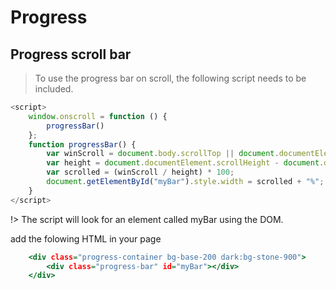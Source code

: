 # Progress

## Progress scroll bar

> To use the progress bar on scroll, the following script needs to be included.
```.js
<script>
    window.onscroll = function () {
        progressBar()
    };
    function progressBar() {
        var winScroll = document.body.scrollTop || document.documentElement.scrollTop;
        var height = document.documentElement.scrollHeight - document.documentElement.clientHeight;
        var scrolled = (winScroll / height) * 100;
        document.getElementById("myBar").style.width = scrolled + "%";
    }
</script>
```

!> The script will look for an element called myBar using the DOM.

add the folowing HTML in your page

```.html
    <div class="progress-container bg-base-200 dark:bg-stone-900">
        <div class="progress-bar" id="myBar"></div>
    </div>
```